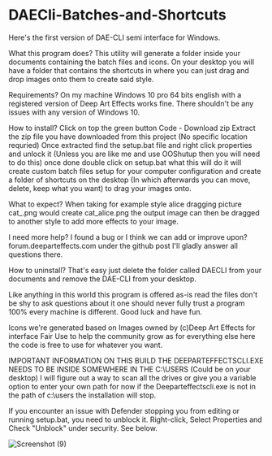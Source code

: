 # DAECli-Batches-and-Shortcuts

Here's the first version of DAE-CLI semi interface for Windows.

What this program does?
This utility will generate a folder inside your documents containing the batch files and icons. On your desktop you will have a folder that contains the shortcuts in where you can just drag and drop images onto them to create said style.

Requirements?
On my machine Windows 10 pro 64 bits english with a registered version of Deep Art Effects works fine. There shouldn't be any issues with any version of Windows 10.

How to install?
Click on top the green button Code - Download zip
Extract the zip file you have downloaded from this project (No specific location requried)
Once extracted find the setup.bat file and right click properties and unlock it (Unless you are like me and use OOShutup then you will need to do this)
once done double click on setup.bat what this will do it will create custom batch files setup for your computer configuration and create a folder of shortcuts on the desktop (In which afterwards you can move, delete, keep what you want) to drag your images onto.

What to expect?
When taking for example style alice dragging picture cat_.png would create cat_alice.png the output image can then be dragged to another style to add more effects to your image.

I need more help? I found a bug or I think we can add or improve upon?
forum.deeparteffects.com under the github post I'll gladly answer all questions there.

How to uninstall?
That's easy just delete the folder called DAECLI from your documents and remove the DAE-CLI from your desktop.

Like anything in this world this program is offered as-is read the files don't be shy to ask questions about it one should never fully trust a program 100% every machine is different. Good luck and have fun.


Icons we're generated based on Images owned by (c)Deep Art Effects for interface Fair Use to help the community grow as for everything else here the code is free to use for whatever you want.

IMPORTANT INFORMATION ON THIS BUILD THE DEEPARTEFFECTSCLI.EXE NEEDS TO BE INSIDE SOMEWHERE IN THE C:\USERS (Could be on your desktop) I will figure out a way to scan all the drives or give you a variable option to enter your own path for now if the Deeparteffectscli.exe is not in the path of c:\users the installation will stop.

If you encounter an issue with Defender stopping you from editing or running setup.bat, you need to unblock it. Right-click, Select Properties and Check "Unblock" under security. See below.

![Screenshot (9)](https://user-images.githubusercontent.com/46491278/166865782-26a50ac4-f86c-44cf-867e-e0b189a3835b.png)
